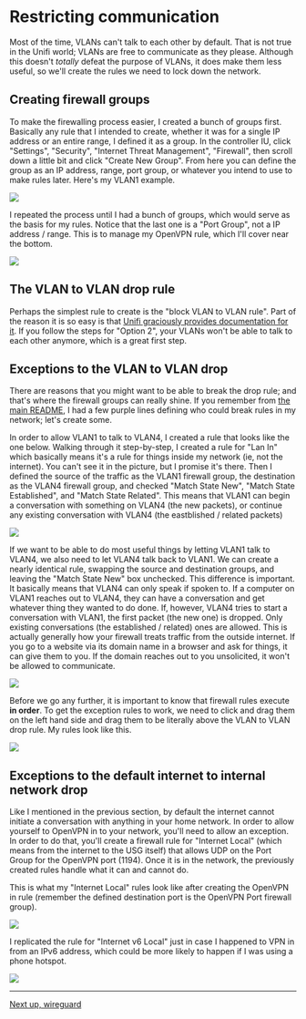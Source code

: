 # Restricting communication


Most of the time, VLANs can't talk to each other by default. That is not true in the Unifi world; VLANs are free to communicate as they please. Although this doesn't *totally* defeat the purpose of VLANs, it does make them less useful, so we'll create the rules we need to lock down the network.


## Creating firewall groups


To make the firewalling process easier, I created a bunch of groups first. Basically any rule that I intended to create, whether it was for a single IP address or an entire range, I defined it as a group. In the controller IU, click "Settings", "Security", "Internet Threat Management", "Firewall", then scroll down a little bit and click "Create New Group". From here you can define the group as an IP address, range, port group, or whatever you intend to use to make rules later. Here's my VLAN1 example.


![](/docs/images/example_firewall_group.png)


I repeated the process until I had a bunch of groups, which would serve as the basis for my rules. Notice that the last one is a "Port Group", not a IP address / range. This is to manage my OpenVPN rule, which I'll cover near the bottom.


![](/docs/images/firewall_groups.png)


## The VLAN to VLAN drop rule


Perhaps the simplest rule to create is the "block VLAN to VLAN rule". Part of the reason it is so easy is that [Unifi graciously provides documentation for it](https://help.ui.com/hc/en-us/articles/115010254227-UniFi-USG-Firewall-How-to-Disable-InterVLAN-Routing#option%202). If you follow the steps for "Option 2", your VLANs won't be able to talk to each other anymore, which is a great first step.


## Exceptions to the VLAN to VLAN drop


There are reasons that you might want to be able to break the drop rule; and that's where the firewall groups can really shine. If you remember from [the main README](https://github.com/kmanc/unifi_network_setup/blob/main/docs/README.md), I had a few purple lines defining who could break rules in my network; let's create some.


In order to allow VLAN1 to talk to VLAN4, I created a rule that looks like the one below. Walking through it step-by-step, I created a rule for "Lan In" which basically means it's a rule for things inside my network (ie, not the internet). You can't see it in the picture, but I promise it's there. Then I defined the source of the traffic as the VLAN1 firewall group, the destination as the VLAN4 firewall group, and checked "Match State New", "Match State Established", and "Match State Related". This means that VLAN1 can begin a conversation with something on VLAN4 (the new packets), or continue any existing conversation with VLAN4 (the eastblished / related packets)


![](/docs/images/example_pinhole_rule.png)


If we want to be able to do most useful things by letting VLAN1 talk to VLAN4, we also need to let VLAN4 talk back to VLAN1. We can create a nearly identical rule, swapping the source and destination groups, and leaving the "Match State New" box unchecked. This difference is important. It basically means that VLAN4 can only speak if spoken to. If a computer on VLAN1 reaches out to VLAN4, they can have a conversation and get whatever thing they wanted to do done. If, however, VLAN4 tries to start a conversation with VLAN1, the first packet (the new one) is dropped. Only existing conversations (the established / related) ones are allowed. This is actually generally how your firewall treats traffic from the outside internet. If you go to a website via its domain name in a browser and ask for things, it can give them to you. If the domain reaches out to you unsolicited, it won't be allowed to communicate.


![](/docs/images/example_pinhole_return_rule.png)


Before we go any further, it is important to know that firewall rules execute **in order**. To get the exception rules to work, we need to click and drag them on the left hand side and drag them to be literally above the VLAN to VLAN drop rule. My rules look like this.


![](/docs/images/firewall_lan_rules.png)


## Exceptions to the default internet to internal network drop


Like I mentioned in the previous section, by default the internet cannot initiate a conversation with anything in your home network. In order to allow yourself to OpenVPN in to your network, you'll need to allow an exception. In order to do that, you'll create a firewall rule for "Internet Local" (which means from the internet to the USG itself) that allows UDP on the Port Group for the OpenVPN port (1194). Once it is in the network, the previously created rules handle what it can and cannot do. 


This is what my "Internet Local" rules look like after creating the OpenVPN in rule (remember the defined destination port is the OpenVPN Port firewall group).


![](/docs/images/firewall_internet_rules.png)


I replicated the rule for "Internet v6 Local" just in case I happened to VPN in from an IPv6 address, which could be more likely to happen if I was using a phone hotspot.


![](/docs/images/firewall_internetv6_rules.png)


---
[Next up, wireguard](https://github.com/kmanc/unifi_network_setup/blob/main/docs/wireguard.md)


